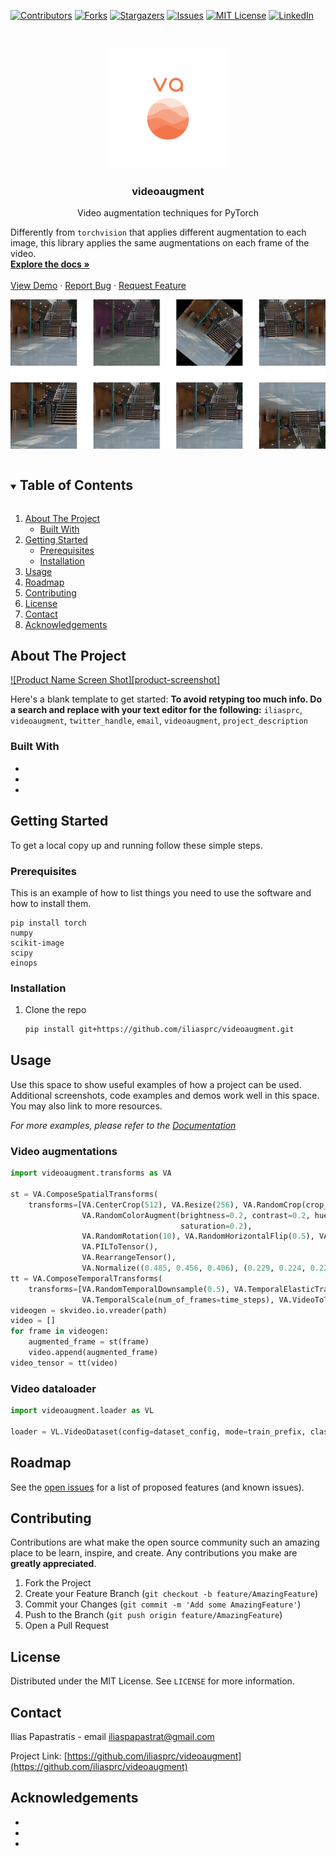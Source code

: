 <!--
*** Thanks for checking out the Best-README-Template. If you have a suggestion
*** that would make this better, please fork the repo and create a pull request
*** or simply open an issue with the tag "enhancement".
*** Thanks again! Now go create something AMAZING! :D
***
***
***
*** To avoid retyping too much info. Do a search and replace for the following:
*** iliasprc, videoaugment, twitter_handle, email, videoaugment, project_description
-->



<!-- PROJECT SHIELDS -->
<!--
*** I'm using markdown "reference style" links for readability.
*** Reference links are enclosed in brackets [ ] instead of parentheses ( ).
*** See the bottom of this document for the declaration of the reference variables
*** for contributors-url, forks-url, etc. This is an optional, concise syntax you may use.
*** https://www.markdownguide.org/basic-syntax/#reference-style-links
-->
[![Contributors][contributors-shield]][contributors-url]
[![Forks][forks-shield]][forks-url]
[![Stargazers][stars-shield]][stars-url]
[![Issues][issues-shield]][issues-url]
[![MIT License][license-shield]][license-url]
[![LinkedIn][linkedin-shield]][linkedin-url]



<!-- PROJECT LOGO -->
<br />
<p align="center">
  <a href="https://github.com/iliasprc/videoaugment">
    <img src="logo.jpg" alt="Logo">
  </a>

  <h3 align="center">videoaugment</h3>

  <p align="center">
    Video augmentation techniques for PyTorch

Differently from `torchvision` that applies different augmentation to each image, this library applies the same augmentations on each frame of the video.
    <br />
    <a href="https://github.com/iliasprc/videoaugment"><strong>Explore the docs »</strong></a>
    <br />
    <br />
    <a href="https://github.com/iliasprc/videoaugment">View Demo</a>
    ·
    <a href="https://github.com/iliasprc/videoaugment/issues">Report Bug</a>
    ·
    <a href="https://github.com/iliasprc/videoaugment/issues">Request Feature</a>
  </p>

<p align="center">
  <a href="https://github.com/iliasprc/videoaugment">
    <img src="sample.gif" >
  </a>
</p>


<!-- TABLE OF CONTENTS -->
<details open="open">
  <summary><h2 style="display: inline-block">Table of Contents</h2></summary>
  <ol>
    <li>
      <a href="#about-the-project">About The Project</a>
      <ul>
        <li><a href="#built-with">Built With</a></li>
      </ul>
    </li>
    <li>
      <a href="#getting-started">Getting Started</a>
      <ul>
        <li><a href="#prerequisites">Prerequisites</a></li>
        <li><a href="#installation">Installation</a></li>
      </ul>
    </li>
    <li><a href="#usage">Usage</a></li>
    <li><a href="#roadmap">Roadmap</a></li>
    <li><a href="#contributing">Contributing</a></li>
    <li><a href="#license">License</a></li>
    <li><a href="#contact">Contact</a></li>
    <li><a href="#acknowledgements">Acknowledgements</a></li>
  </ol>
</details>



<!-- ABOUT THE PROJECT -->
## About The Project

[![Product Name Screen Shot][product-screenshot]](https://example.com)

Here's a blank template to get started:
**To avoid retyping too much info. Do a search and replace with your text editor for the following:**
`iliasprc`, `videoaugment`, `twitter_handle`, `email`, `videoaugment`, `project_description`


### Built With

* []()
* []()
* []()



<!-- GETTING STARTED -->
## Getting Started

To get a local copy up and running follow these simple steps.

### Prerequisites

This is an example of how to list things you need to use the software and how to install them.

  ```
  pip install torch 
  numpy 
  scikit-image 
  scipy
  einops
 
  ```

### Installation

1. Clone the repo
   ```sh
   pip install git+https://github.com/iliasprc/videoaugment.git
   ```




<!-- USAGE EXAMPLES -->
## Usage

Use this space to show useful examples of how a project can be used. Additional screenshots, code examples and demos work well in this space. You may also link to more resources.

_For more examples, please refer to the [Documentation](https://example.com)_

### Video augmentations
```python
import videoaugment.transforms as VA

st = VA.ComposeSpatialTransforms(
    transforms=[VA.CenterCrop(512), VA.Resize(256), VA.RandomCrop(crop_size=dim[0], img_size=256),
                VA.RandomColorAugment(brightness=0.2, contrast=0.2, hue=0.2,
                                      saturation=0.2),
                VA.RandomRotation(10), VA.RandomHorizontalFlip(0.5), VA.Rescale(1. / 255.0),
                VA.PILToTensor(),
                VA.RearrangeTensor(),
                VA.Normalize((0.485, 0.456, 0.406), (0.229, 0.224, 0.225))])
tt = VA.ComposeTemporalTransforms(
    transforms=[VA.RandomTemporalDownsample(0.5), VA.TemporalElasticTransformation(),
                VA.TemporalScale(num_of_frames=time_steps), VA.VideoToTensor()])
videogen = skvideo.io.vreader(path)
video = []
for frame in videogen:
    augmented_frame = st(frame)
    video.append(augmented_frame)
video_tensor = tt(video)

```
### Video dataloader


```python
import videoaugment.loader as VL

loader = VL.VideoDataset(config=dataset_config, mode=train_prefix, classes=classes)


```

<!-- ROADMAP -->
## Roadmap

See the [open issues](https://github.com/iliasprc/videoaugment/issues) for a list of proposed features (and known issues).



<!-- CONTRIBUTING -->
## Contributing

Contributions are what make the open source community such an amazing place to be learn, inspire, and create. Any contributions you make are **greatly appreciated**.

1. Fork the Project
2. Create your Feature Branch (`git checkout -b feature/AmazingFeature`)
3. Commit your Changes (`git commit -m 'Add some AmazingFeature'`)
4. Push to the Branch (`git push origin feature/AmazingFeature`)
5. Open a Pull Request



<!-- LICENSE -->
## License

Distributed under the MIT License. See `LICENSE` for more information.



<!-- CONTACT -->
## Contact

Ilias Papastratis - email [iliaspapastrat@gmail.com]() 

Project Link: [https://github.com/iliasprc/videoaugment](https://github.com/iliasprc/videoaugment)



<!-- ACKNOWLEDGEMENTS -->
## Acknowledgements

* []()
* []()
* []()





<!-- MARKDOWN LINKS & IMAGES -->
<!-- https://www.markdownguide.org/basic-syntax/#reference-style-links -->


[contributors-shield]: https://img.shields.io/github/contributors/iliasprc/videoaugment.svg?style=for-the-badge
[contributors-url]: https://github.com/iliasprc/videoaugment/graphs/contributors
[forks-shield]: https://img.shields.io/github/forks/iliasprc/videoaugment.svg?style=for-the-badge
[forks-url]: https://github.com/iliasprc/videoaugment/network/members
[stars-shield]: https://img.shields.io/github/stars/iliasprc/videoaugment.svg?style=for-the-badge
[stars-url]: https://github.com/iliasprc/videoaugment/stargazers
[issues-shield]: https://img.shields.io/github/issues/iliasprc/videoaugment.svg?style=for-the-badge
[issues-url]: https://github.com/iliasprc/videoaugment/issues
[license-shield]: https://img.shields.io/github/license/iliasprc/videoaugment.svg?style=for-the-badge
[license-url]: https://github.com/iliasprc/videoaugment/blob/master/LICENSE.txt
[linkedin-shield]: https://img.shields.io/badge/-LinkedIn-black.svg?style=for-the-badge&logo=linkedin&colorB=555
[linkedin-url]: https://www.linkedin.com/in/ilias-papastratis-16819412a/
